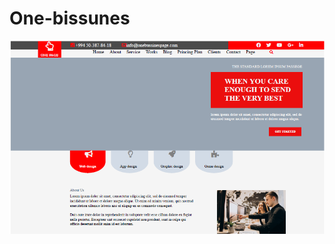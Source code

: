 # One-bissunes
![One-bissunes](https://github.com/Ehmedov-Ferid/One-bissunes/blob/master/One-bissunes.PNG)
